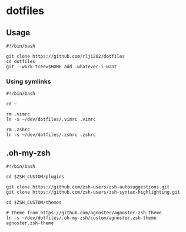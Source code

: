 # dotfiles

## Usage

```shell
#!/bin/bash

git clone https://github.com/rlj1202/dotfiles
cd dotfiles
git --work-tree=$HOME add .whatever-i-want
```
### Using symlinks

```shell
#!/bin/bash

cd ~

rm .vimrc
ln -s ~/dev/dotfiles/.vimrc .vimrc

rm .zshrc
ln -s ~/dev/dotfiles/.zshrc .zshrc
```

## .oh-my-zsh

```shell
#!/bin/bash

cd $ZSH_CUSTOM/plugins

git clone https://github.com/zsh-users/zsh-autosuggestions.git
git clone https://github.com/zsh-users/zsh-syntax-highlighting.git

cd $ZSH_CUSTOM/themes

# Theme from https://github.com/agnoster/agnoster-zsh-theme
ln -s ~/dev/dotfiles/.oh-my-zsh/custom/agnoster.zsh-theme agnoster.zsh-theme
```

